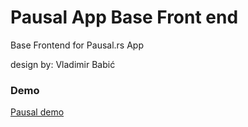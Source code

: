 # Pausal App Base Front end
Base Frontend for Pausal.rs App

design by: Vladimir Babić

### Demo
<a href="http://mze.ninja/demos/pausal/" target="_blank">Pausal demo</a>
